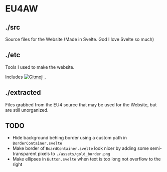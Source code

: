 # EU4AW

## ./src

Source files for the Website (Made in Svelte. God I love Svelte so much)

## ./etc

Tools I used to make the website.

Includes <a href="https://gitmoji.dev">
  <img src="https://img.shields.io/badge/gitmoji-%20😜%20😍-FFDD67.svg?style=flat-square" alt="Gitmoji">
</a>.

## ./extracted

Files grabbed from the EU4 source that may be used for the Website, but are still unorganized.

## TODO

* Hide background behing border using a custom path in `BorderContainer.svelte`
* Make border of `BoardContainer.svelte` look nicer by adding some semi-transparent pixels to `./assets/gold_border.png`
* Make ellipses in `Button.svelte` when text is too long not overflow to the right
